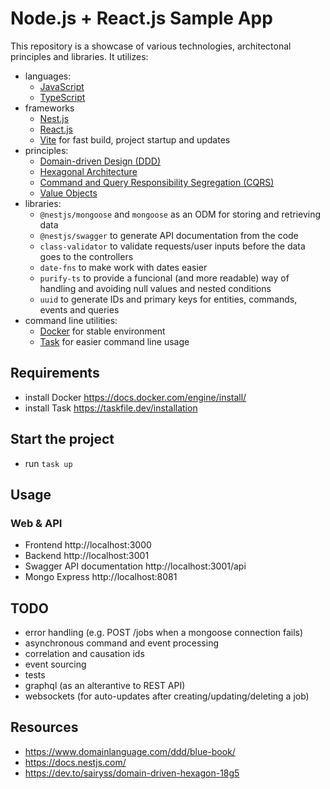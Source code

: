 # Node.js + React.js Sample App

This repository is a showcase of various technologies, architectonal principles and libraries.
It utilizes:

- languages:
  - [JavaScript](https://javascript.info/)
  - [TypeScript](https://www.typescriptlang.org/)
- frameworks
  - [Nest.js](nestjs.com)
  - [React.js](https://react.dev/)
  - [Vite](https://vitejs.dev/) for fast build, project startup and updates
- principles:
  - [Domain-driven Design (DDD)](https://en.wikipedia.org/wiki/Domain-driven_design)
  - [Hexagonal Architecture](https://en.wikipedia.org/wiki/Hexagonal_architecture_(software))
  - [Command and Query Responsibility Segregation (CQRS)](https://en.wikipedia.org/wiki/Command_Query_Responsibility_Segregation)
  - [Value Objects](https://en.wikipedia.org/wiki/Value_object)
- libraries:
  - `@nestjs/mongoose` and `mongoose` as an ODM for storing and retrieving data
  - `@nestjs/swagger` to generate API documentation from the code
  - `class-validator` to validate requests/user inputs before the data goes to the controllers
  - `date-fns` to make work with dates easier
  - `purify-ts` to provide a funcional (and more readable) way of handling and avoiding null values and nested conditions
  - `uuid` to generate IDs and primary keys for entities, commands, events and queries
- command line utilities:
  - [Docker](https://www.docker.com/) for stable environment
  - [Task](https://taskfile.dev/) for easier command line usage

## Requirements

- install Docker https://docs.docker.com/engine/install/
- install Task https://taskfile.dev/installation

## Start the project

- run `task up`

## Usage

### Web & API

- Frontend http://localhost:3000
- Backend http://localhost:3001
- Swagger API documentation http://localhost:3001/api
- Mongo Express http://localhost:8081

## TODO

- error handling (e.g. POST /jobs when a mongoose connection fails)
- asynchronous command and event processing
- correlation and causation ids
- event sourcing
- tests
- graphql (as an alterantive to REST API)
- websockets (for auto-updates after creating/updating/deleting a job)

## Resources

- https://www.domainlanguage.com/ddd/blue-book/
- https://docs.nestjs.com/
- https://dev.to/sairyss/domain-driven-hexagon-18g5